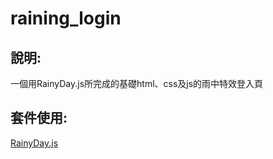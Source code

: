 # raining_login
## 說明:
一個用RainyDay.js所完成的基礎html、css及js的雨中特效登入頁
## 套件使用:
[RainyDay.js](https://mubaidr.js.org/rainyday.js/)
